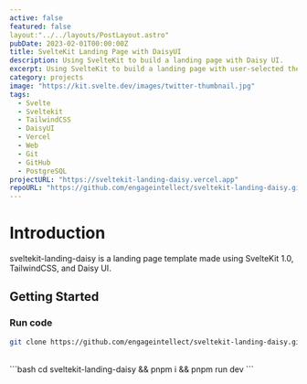 ```yaml
---
active: false
featured: false
layout:"../../layouts/PostLayout.astro"
pubDate: 2023-02-01T00:00:00Z
title: SvelteKit Landing Page with DaisyUI
description: Using SvelteKit to build a landing page with Daisy UI.
excerpt: Using SvelteKit to build a landing page with user-selected themes with Daisy UI.
category: projects
image: "https://kit.svelte.dev/images/twitter-thumbnail.jpg"
tags:
  - Svelte
  - Sveltekit
  - TailwindCSS
  - DaisyUI
  - Vercel
  - Web
  - Git
  - GitHub
  - PostgreSQL
projectURL: "https://sveltekit-landing-daisy.vercel.app"
repoURL: "https://github.com/engageintellect/sveltekit-landing-daisy.git"
---
```


# Introduction

sveltekit-landing-daisy is a landing page template made using SvelteKit 1.0, TailwindCSS, and Daisy UI.

## Getting Started

### Run code

```bash
git clone https://github.com/engageintellect/sveltekit-landing-daisy.git
```

<br/>
```bash
cd sveltekit-landing-daisy && pnpm i && pnpm run dev
```
